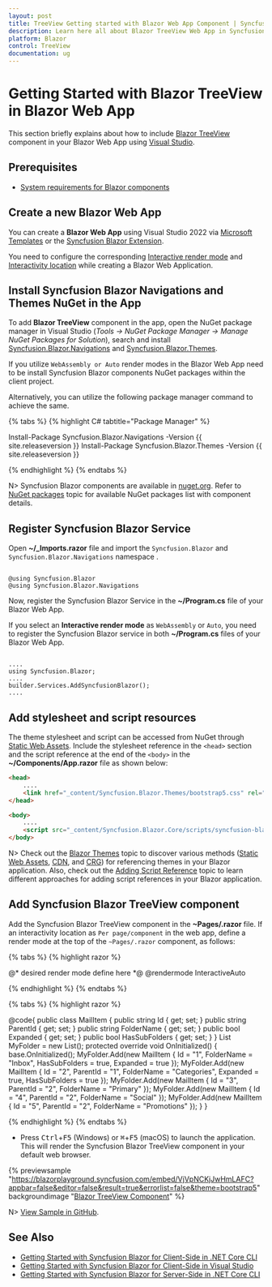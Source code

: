 ```yaml
---
layout: post
title: TreeView Getting started with Blazor Web App Component | Syncfusion
description: Learn here all about Blazor TreeView Web App in Syncfusion component and more.
platform: Blazor
control: TreeView
documentation: ug
---
```


# Getting Started with Blazor TreeView in Blazor Web App

This section briefly explains about how to include [Blazor TreeView](https://www.syncfusion.com/blazor-components/blazor-treeview) component in your Blazor Web App using [Visual Studio](https://visualstudio.microsoft.com/vs/).

## Prerequisites

* [System requirements for Blazor components](https://blazor.syncfusion.com/documentation/system-requirements)

## Create a new Blazor Web App

You can create a **Blazor Web App** using Visual Studio 2022 via [Microsoft Templates](https://learn.microsoft.com/en-us/aspnet/core/blazor/tooling?view=aspnetcore-8.0) or the [Syncfusion Blazor Extension](https://blazor.syncfusion.com/documentation/visual-studio-integration/template-studio).

You need to configure the corresponding [Interactive render mode](https://learn.microsoft.com/en-us/aspnet/core/blazor/components/render-modes?view=aspnetcore-8.0#render-modes) and [Interactivity location](https://learn.microsoft.com/en-us/aspnet/core/blazor/tooling?view=aspnetcore-8.0&pivots=windows) while creating a Blazor Web Application.

## Install Syncfusion Blazor Navigations and Themes NuGet in the App

To add **Blazor TreeView** component in the app, open the NuGet package manager in Visual Studio (*Tools → NuGet Package Manager → Manage NuGet Packages for Solution*), search and install [Syncfusion.Blazor.Navigations](https://www.nuget.org/packages/Syncfusion.Blazor.Navigations/) and [Syncfusion.Blazor.Themes](https://www.nuget.org/packages/Syncfusion.Blazor.Themes/).

If you utilize `WebAssembly or Auto` render modes in the Blazor Web App need to be install Syncfusion Blazor components NuGet packages within the client project.

Alternatively, you can utilize the following package manager command to achieve the same.

{% tabs %}
{% highlight C# tabtitle="Package Manager" %}

Install-Package Syncfusion.Blazor.Navigations -Version {{ site.releaseversion }}
Install-Package Syncfusion.Blazor.Themes -Version {{ site.releaseversion }}

{% endhighlight %}
{% endtabs %}

N> Syncfusion Blazor components are available in [nuget.org](https://www.nuget.org/packages?q=syncfusion.blazor). Refer to [NuGet packages](https://blazor.syncfusion.com/documentation/nuget-packages) topic for available NuGet packages list with component details.

## Register Syncfusion Blazor Service

Open **~/_Imports.razor** file and import the `Syncfusion.Blazor` and `Syncfusion.Blazor.Navigations` namespace .

```cshtml

@using Syncfusion.Blazor
@using Syncfusion.Blazor.Navigations

```

Now, register the Syncfusion Blazor Service in the **~/Program.cs** file of your Blazor Web App.

If you select an **Interactive render mode** as `WebAssembly` or `Auto`, you need to register the Syncfusion Blazor service in both **~/Program.cs** files of your Blazor Web App.

```cshtml

....
using Syncfusion.Blazor;
....
builder.Services.AddSyncfusionBlazor();
....

```

## Add stylesheet and script resources

The theme stylesheet and script can be accessed from NuGet through [Static Web Assets](https://blazor.syncfusion.com/documentation/appearance/themes#static-web-assets). Include the stylesheet reference in the `<head>` section and the script reference at the end of the `<body>` in the **~/Components/App.razor** file as shown below:

```html
<head>
    ....
    <link href="_content/Syncfusion.Blazor.Themes/bootstrap5.css" rel="stylesheet" />
</head>

<body>
    ....
    <script src="_content/Syncfusion.Blazor.Core/scripts/syncfusion-blazor.min.js" type="text/javascript"></script>
</body>
```

N> Check out the [Blazor Themes](https://blazor.syncfusion.com/documentation/appearance/themes) topic to discover various methods ([Static Web Assets](https://blazor.syncfusion.com/documentation/appearance/themes#static-web-assets), [CDN](https://blazor.syncfusion.com/documentation/appearance/themes#cdn-reference), and [CRG](https://blazor.syncfusion.com/documentation/common/custom-resource-generator)) for referencing themes in your Blazor application. Also, check out the [Adding Script Reference](https://blazor.syncfusion.com/documentation/common/adding-script-references) topic to learn different approaches for adding script references in your Blazor application.

## Add Syncfusion Blazor TreeView component

Add the Syncfusion Blazor TreeView component in the **~Pages/.razor** file. If an interactivity location as `Per page/component` in the web app, define a render mode at the top of the `~Pages/.razor` component, as follows:

{% tabs %}
{% highlight razor %}

@* desired render mode define here *@
@rendermode InteractiveAuto

{% endhighlight %}
{% endtabs %}

{% tabs %}
{% highlight razor %}

<SfTreeView TValue="MailItem">
    <TreeViewFieldsSettings TValue="MailItem" Id="Id" DataSource="@MyFolder" Text="FolderName" ParentID="ParentId" HasChildren="HasSubFolders" Expanded="Expanded"></TreeViewFieldsSettings>
</SfTreeView>

@code{
    public class MailItem
    {
        public string Id { get; set; }
        public string ParentId { get; set; }
        public string FolderName { get; set; }
        public bool Expanded { get; set; }
        public bool HasSubFolders { get; set; }
    }
    List<MailItem> MyFolder = new List<MailItem>();
    protected override void OnInitialized()
    {
        base.OnInitialized();
        MyFolder.Add(new MailItem
        {
            Id = "1",
            FolderName = "Inbox",
            HasSubFolders = true,
            Expanded = true
        });
        MyFolder.Add(new MailItem
        {
            Id = "2",
            ParentId = "1",
            FolderName = "Categories",
            Expanded = true,
            HasSubFolders = true
        });
        MyFolder.Add(new MailItem
        {
            Id = "3",
            ParentId = "2",
            FolderName = "Primary"
        });
        MyFolder.Add(new MailItem
        {
            Id = "4",
            ParentId = "2",
            FolderName = "Social"
        });
        MyFolder.Add(new MailItem
        {
            Id = "5",
            ParentId = "2",
            FolderName = "Promotions"
        });
    }
}

{% endhighlight %}
{% endtabs %}

* Press <kbd>Ctrl</kbd>+<kbd>F5</kbd> (Windows) or <kbd>⌘</kbd>+<kbd>F5</kbd> (macOS) to launch the application. This will render the Syncfusion Blazor TreeView component in your default web browser.

{% previewsample "https://blazorplayground.syncfusion.com/embed/VjVpNCKjJwHmLAFC?appbar=false&editor=false&result=true&errorlist=false&theme=bootstrap5" backgroundimage "[Blazor TreeView Component](./images/blazor-treeview.png)" %}

N> [View Sample in GitHub](https://github.com/SyncfusionExamples/Blazor-Getting-Started-Examples/tree/main/TreeView/BlazorWebApp).

## See Also

* [Getting Started with Syncfusion Blazor for Client-Side in .NET Core CLI](https://blazor.syncfusion.com/documentation/getting-started/blazor-webassembly-dotnet-cli)
* [Getting Started with Syncfusion Blazor for Client-Side in Visual Studio](https://blazor.syncfusion.com/documentation/getting-started/blazor-webassembly-visual-studio)
* [Getting Started with Syncfusion Blazor for Server-Side in .NET Core CLI](https://blazor.syncfusion.com/documentation/getting-started/blazor-server-side-dotnet-cli)